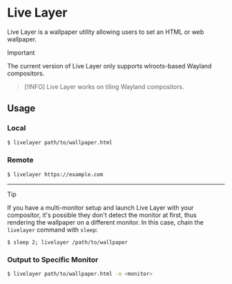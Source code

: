 # Live Layer
Live Layer is a wallpaper utility allowing users to set an HTML or web wallpaper.

> [!IMPORTANT]
> The current version of Live Layer only supports wlroots-based Wayland compositors.

> [!INFO]
> Live Layer works on tiling Wayland compositors.

## Usage
### Local
```bash
$ livelayer path/to/wallpaper.html
```
### Remote
```bash
$ livelayer https://example.com
```
---
> [!TIP]
> If you have a multi-monitor setup and launch Live Layer with your compositor, it's possible they don't detect the monitor at first, thus rendering the wallpaper on a different monitor. In this case, chain the `livelayer` command with `sleep`:
> ```
> $ sleep 2; livelayer /path/to/wallpaper
> ```

### Output to Specific Monitor
```bash
$ livelayer path/to/wallpaper.html -o <monitor>
```